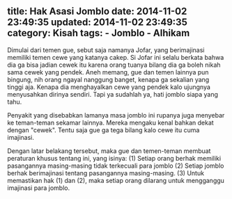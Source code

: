 title: Hak Asasi Jomblo
date: 2014-11-02 23:49:35
updated: 2014-11-02 23:49:35
category: Kisah
tags: 
	- Jomblo
	- Alhikam
---
Dimulai dari temen gue, sebut saja namanya Jofar, yang berimajinasi memiliki temen cewe yang katanya cakep. Si Jofar ini selalu berkata bahwa dia ga bisa jadian cewek itu karena orang tuanya bilang dia ga boleh nikah sama cewek yang pendek.<!--more--> Aneh memang, gue dan temen lainnya pun bingung, nih orang ngayal nanggung banget, kenapa ga sekalian yang tinggi aja. Kenapa dia menghayalkan cewe yang pendek kalo ujungnya menyusahkan dirinya sendiri. Tapi ya sudahlah ya, hati jomblo siapa yang tahu.

Penyakit yang disebabkan lamanya masa jomblo ini rupanya juga menyebar ke teman-teman sekamar lainnya. Mereka mengaku kenal bahkan dekat dengan "cewek". Tentu saja gue ga tega bilang kalo cewe itu cuma imajinasi.

Dengan latar belakang tersebut, maka gue dan temen-teman membuat peraturan khusus tentang ini, yang isinya:
  (1) Setiap orang berhak memiliki pasangannya masing-masing tidak terkecuali para jomblo
  (2) Setiap jomblo berhak berimajinasi tentang pasangannya masing-masing.
  (3) Untuk memastikan hak (1) dan (2), maka setiap orang dilarang untuk mengganggu imajinasi para jomblo.
  
